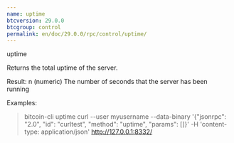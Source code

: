 ```yaml
---
name: uptime
btcversion: 29.0.0
btcgroup: control
permalink: en/doc/29.0.0/rpc/control/uptime/
---
```


uptime

Returns the total uptime of the server.

Result:
n    (numeric) The number of seconds that the server has been running

Examples:
> bitcoin-cli uptime 
> curl --user myusername --data-binary '{"jsonrpc": "2.0", "id": "curltest", "method": "uptime", "params": []}' -H 'content-type: application/json' http://127.0.0.1:8332/


